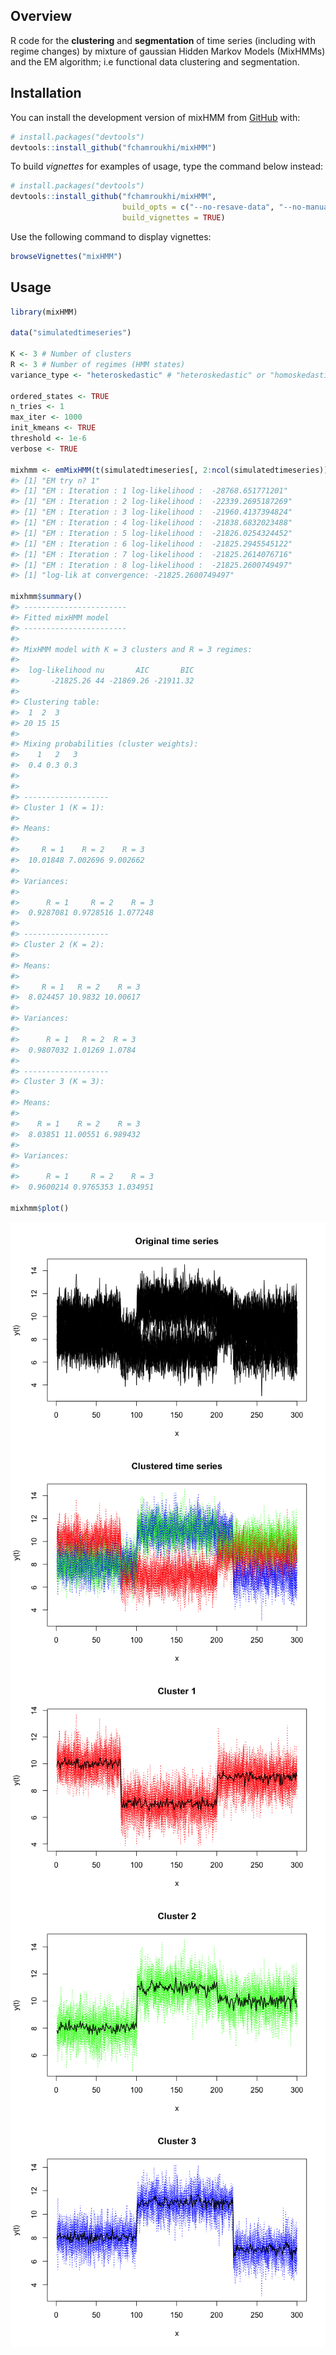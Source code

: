 
<!-- README.md is generated from README.Rmd. Please edit that file -->

## Overview

<!-- badges: start -->

<!-- badges: end -->

R code for the **clustering** and **segmentation** of time series
(including with regime changes) by mixture of gaussian Hidden Markov
Models (MixHMMs) and the EM algorithm; i.e functional data clustering
and segmentation.

## Installation

You can install the development version of mixHMM from
[GitHub](https://github.com/) with:

``` r
# install.packages("devtools")
devtools::install_github("fchamroukhi/mixHMM")
```

To build *vignettes* for examples of usage, type the command below
instead:

``` r
# install.packages("devtools")
devtools::install_github("fchamroukhi/mixHMM", 
                         build_opts = c("--no-resave-data", "--no-manual"), 
                         build_vignettes = TRUE)
```

Use the following command to display vignettes:

``` r
browseVignettes("mixHMM")
```

## Usage

``` r
library(mixHMM)

data("simulatedtimeseries")

K <- 3 # Number of clusters
R <- 3 # Number of regimes (HMM states)
variance_type <- "heteroskedastic" # "heteroskedastic" or "homoskedastic" model

ordered_states <- TRUE
n_tries <- 1
max_iter <- 1000
init_kmeans <- TRUE
threshold <- 1e-6
verbose <- TRUE

mixhmm <- emMixHMM(t(simulatedtimeseries[, 2:ncol(simulatedtimeseries)]), K, R, variance_type, ordered_states, n_tries, max_iter, init_kmeans, threshold, verbose)
#> [1] "EM try n? 1"
#> [1] "EM : Iteration : 1 log-likelihood :  -28768.651771201"
#> [1] "EM : Iteration : 2 log-likelihood :  -22339.2695187269"
#> [1] "EM : Iteration : 3 log-likelihood :  -21960.4137394824"
#> [1] "EM : Iteration : 4 log-likelihood :  -21838.6832023488"
#> [1] "EM : Iteration : 5 log-likelihood :  -21826.0254324452"
#> [1] "EM : Iteration : 6 log-likelihood :  -21825.2945545122"
#> [1] "EM : Iteration : 7 log-likelihood :  -21825.2614076716"
#> [1] "EM : Iteration : 8 log-likelihood :  -21825.2600749497"
#> [1] "log-lik at convergence: -21825.2600749497"

mixhmm$summary()
#> -----------------------
#> Fitted mixHMM model
#> -----------------------
#> 
#> MixHMM model with K = 3 clusters and R = 3 regimes:
#> 
#>  log-likelihood nu       AIC       BIC
#>       -21825.26 44 -21869.26 -21911.32
#> 
#> Clustering table:
#>  1  2  3 
#> 20 15 15 
#> 
#> Mixing probabilities (cluster weights):
#>    1   2   3
#>  0.4 0.3 0.3
#> 
#> 
#> -------------------
#> Cluster 1 (K = 1):
#> 
#> Means:
#> 
#>     R = 1    R = 2    R = 3
#>  10.01848 7.002696 9.002662
#> 
#> Variances:
#> 
#>      R = 1     R = 2    R = 3
#>  0.9287081 0.9728516 1.077248
#> 
#> -------------------
#> Cluster 2 (K = 2):
#> 
#> Means:
#> 
#>     R = 1   R = 2    R = 3
#>  8.024457 10.9832 10.00617
#> 
#> Variances:
#> 
#>      R = 1   R = 2  R = 3
#>  0.9807032 1.01269 1.0784
#> 
#> -------------------
#> Cluster 3 (K = 3):
#> 
#> Means:
#> 
#>    R = 1    R = 2    R = 3
#>  8.03851 11.00551 6.989432
#> 
#> Variances:
#> 
#>      R = 1     R = 2    R = 3
#>  0.9600214 0.9765353 1.034951

mixhmm$plot()
```

<img src="man/figures/README-unnamed-chunk-5-1.png" style="display: block; margin: auto;" /><img src="man/figures/README-unnamed-chunk-5-2.png" style="display: block; margin: auto;" /><img src="man/figures/README-unnamed-chunk-5-3.png" style="display: block; margin: auto;" /><img src="man/figures/README-unnamed-chunk-5-4.png" style="display: block; margin: auto;" /><img src="man/figures/README-unnamed-chunk-5-5.png" style="display: block; margin: auto;" />
